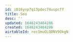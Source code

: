 ```yaml
---
id: i016ynp7q13pdec74uspcff
title: Seo
desc: ''
updated: 1646243484286
created: 1646243484286
airtableId: rec1muGLQDNV9OkgN
---
```


